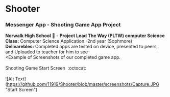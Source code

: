 # Shooter
### Messenger App - Shooting Game App Project<br>
<b>Norwalk High School</b> :school: - <b>Project Lead The Way (PLTW) computer Science</b><br>
<b>Class:</b> Computer Science Application -2nd year (Sophmore) <br>
<b>Delivarebles:</b> Completed apps are tested on device, presented to peers, and Uploaded to teacher for him to see
<br>
<Example of Screenshots of our completed game app.</b><br><br>
Shooting Game Start Screen</b>&nbsp;&nbsp;:octocat:<br><br>
![Alt Text] (https://github.com/11919/Shooter/blob/master/screenshots/Capture.JPG "Start Screen")

<br><br>
